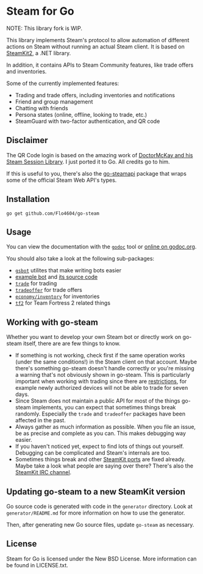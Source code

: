 # Steam for Go

NOTE: This library fork is WIP.

This library implements Steam's protocol to allow automation of different actions on Steam without running an actual Steam client. It is based on [SteamKit2](https://github.com/SteamRE/SteamKit), a .NET library.

In addition, it contains APIs to Steam Community features, like trade offers and inventories.

Some of the currently implemented features:

  * Trading and trade offers, including inventories and notifications
  * Friend and group management
  * Chatting with friends
  * Persona states (online, offline, looking to trade, etc.)
  * SteamGuard with two-factor authentication, and QR code


## Disclaimer
The QR Code login is based on the amazing work of [DoctorMcKay and his Steam Session Library](https://github.com/DoctorMcKay/node-steam-session). I just ported it to Go. All credits go to him.


If this is useful to you, there's also the [go-steamapi](https://github.com/Flo4604/go-steam/v5/go-steamapi) package that wraps some of the official Steam Web API's types.

## Installation

    go get github.com/Flo4604/go-steam

## Usage

You can view the documentation with the [`godoc`](http://golang.org/cmd/godoc) tool or
[online on godoc.org](https://pkg.go.dev/github.com/Flo4604/go-steam/v5).

You should also take a look at the following sub-packages:

  * [`gsbot`](http://godoc.org/github.com/Flo4604/go-steam/v5/gsbot) utilites that make writing bots easier
  * [example bot](http://godoc.org/github.com/Flo4604/go-steam/v5/gsbot/gsbot) and [its source code](https://github.com/Flo4604/go-steam/v5/blob/master/gsbot/gsbot/gsbot.go)
  * [`trade`](http://godoc.org/github.com/Flo4604/go-steam/v5/trade) for trading
  * [`tradeoffer`](http://godoc.org/github.com/Flo4604/go-steam/v5/tradeoffer) for trade offers
  * [`economy/inventory`](http://godoc.org/github.com/Flo4604/go-steam/v5/economy/inventory) for inventories
  * [`tf2`](http://godoc.org/github.com/Flo4604/go-steam/v5/tf2) for Team Fortress 2 related things

## Working with go-steam

Whether you want to develop your own Steam bot or directly work on go-steam itself, there are are few things to know.

 * If something is not working, check first if the same operation works (under the same conditions!) in the Steam client on that account. Maybe there's something go-steam doesn't handle correctly or you're missing a warning that's not obviously shown in go-steam. This is particularly important when working with trading since there are [restrictions](https://support.steampowered.com/kb_article.php?ref=1047-edfm-2932), for example newly authorized devices will not be able to trade for seven days.
 * Since Steam does not maintain a public API for most of the things go-steam implements, you can expect that sometimes things break randomly. Especially the `trade` and `tradeoffer` packages have been affected in the past.
 * Always gather as much information as possible. When you file an issue, be as precise and complete as you can. This makes debugging way easier.
 * If you haven't noticed yet, expect to find lots of things out yourself. Debugging can be complicated and Steam's internals are too.
 * Sometimes things break and other [SteamKit ports](https://github.com/SteamRE/SteamKit/wiki/Ports) are fixed already. Maybe take a look what people are saying over there? There's also the [SteamKit IRC channel](https://github.com/SteamRE/SteamKit/wiki#contact).

## Updating go-steam to a new SteamKit version

Go source code is generated with code in the `generator` directory.
Look at `generator/README.md` for more information on how to use the generator.

Then, after generating new Go source files, update `go-steam` as necessary.

## License

Steam for Go is licensed under the New BSD License. More information can be found in LICENSE.txt.
